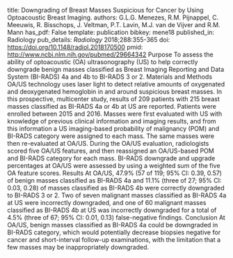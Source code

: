 title: Downgrading of Breast Masses Suspicious for Cancer by Using Optoacoustic Breast Imaging.
authors: G.L.G. Menezes, R.M. Pijnappel, C. Meeuwis, R. Bisschops, J. Veltman, P.T. Lavin, M.J. van de Vijver and R.M. Mann
has_pdf: False
template: publication
bibkey: mene18
published_in: Radiology
pub_details: <i>Radiology</i> 2018;288:355-365
doi: https://doi.org/10.1148/radiol.2018170500
pmid: http://www.ncbi.nlm.nih.gov/pubmed/29664342
Purpose To assess the ability of optoacoustic (OA) ultrasonography (US) to help correctly downgrade benign masses classified as Breast Imaging Reporting and Data System (BI-RADS) 4a and 4b to BI-RADS 3 or 2. Materials and Methods OA/US technology uses laser light to detect relative amounts of oxygenated and deoxygenated hemoglobin in and around suspicious breast masses. In this prospective, multicenter study, results of 209 patients with 215 breast masses classified as BI-RADS 4a or 4b at US are reported. Patients were enrolled between 2015 and 2016. Masses were first evaluated with US with knowledge of previous clinical information and imaging results, and from this information a US imaging-based probability of malignancy (POM) and BI-RADS category were assigned to each mass. The same masses were then re-evaluated at OA/US. During the OA/US evaluation, radiologists scored five OA/US features, and then reassigned an OA/US-based POM and BI-RADS category for each mass. BI-RADS downgrade and upgrade percentages at OA/US were assessed by using a weighted sum of the five OA feature scores. Results At OA/US, 47.9% (57 of 119; 95% CI: 0.39, 0.57) of benign masses classified as BI-RADS 4a and 11.1% (three of 27; 95% CI: 0.03, 0.28) of masses classified as BI-RADS 4b were correctly downgraded to BI-RADS 3 or 2. Two of seven malignant masses classified as BI-RADS 4a at US were incorrectly downgraded, and one of 60 malignant masses classified as BI-RADS 4b at US was incorrectly downgraded for a total of 4.5% (three of 67; 95% CI: 0.01, 0.13) false-negative findings. Conclusion At OA/US, benign masses classified as BI-RADS 4a could be downgraded in BI-RADS category, which would potentially decrease biopsies negative for cancer and short-interval follow-up examinations, with the limitation that a few masses may be inappropriately downgraded.


